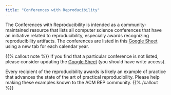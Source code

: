 ```yaml
---
title: "Conferences with Reproducibility"
---
```


The Conferences with Reproducibility is intended as a community-maintained resource that lists all computer science conferences that have an initiative related to reproducibility, especially awards recognizing reproducibility artifacts. The conferences are listed in this [Google Sheet](https://docs.google.com/spreadsheets/d/1UsR0ZrL4OiQ-aVJSii2XzLybE-OYg5HOaPWTvhfAhd4/edit?usp=sharing) using a new tab for each calendar year. 

{{% callout note %}}
If you find that a particular conference is not listed, please consider updating the [Google Sheet](https://docs.google.com/spreadsheets/d/1UsR0ZrL4OiQ-aVJSii2XzLybE-OYg5HOaPWTvhfAhd4/edit?usp=sharing) (you should have write access). 

Every recipient of the reproducibility awards is likely an example of practice that advances the state of the art of practical reproducibility. Please help making these examples known to the ACM REP community.
{{% /callout %}}